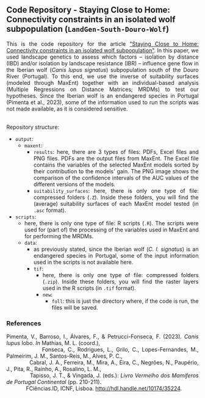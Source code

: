 
## Code Repository - Staying Close to Home: Connectivity constraints in an isolated wolf subpopulation (`LandGen-South-Douro-Wolf`)

 <div align="justify">This is the code repository for the article <a href="">"Staying Close to Home: Connectivity constraints in an isolated wolf subpopulation"</a>. In this paper, we used landscape genetics to assess which factors – isolation by distance (IBD) and/or isolation by landscape resistance (IBR) – influence gene flow in the Iberian wolf (<i>Canis lupus signatus</i>) subpopulation south of the Douro River (Portugal). To this end, we use the inverse of suitability surfaces (modeled through MaxEnt) together with an individual-based analysis (Multiple Regressions on Distance Matrices; MRDMs) to test our hypotheses. Since the Iberian wolf is an endangered species in Portugal (Pimenta et al., 2023), some of the information used to run the scripts was not made available, as it is considered sensitive.


<br>Repository structure:

+ `output`:
  + `maxent`:
    + `results`: here, there are 3 types of files: PDFs, Excel files and PNG files. PDFs are the output files from MaxEnt. The Excel file contains the variables of the selected MaxEnt models sorted by their contribution to the models' gain. The PNG image shows the comparison of the confidence intervals of the AUC values ​​of the different versions of the models.
    + `suitability_surfaces`: here, there is only one type of file: compressed folders (```.Z```). Inside these folders, you will find the (average) suitability surfaces of each MaxEnt model tested (in ```.asc``` format).
+ `scripts`:
  + here, there is only one type of file: R scripts (```.R```). The scripts were used for (part of) the processing of the variables used in MaxEnt and for performing the MRDMs.
  + `data`:
    + as previously stated, since the Iberian wolf (<i>C. l. signatus</i>) is an endangered species in Portugal, some of the input information used in the scripts is not available here.
    + `tif`:
      + here, there is only one type of file: compressed folders (```.zip```). Inside these folders, you will find the raster layers used in the R scripts (in ```.tif``` format).
      + `new`:
        + `full`: this is just the directory where, if the code is run, the files will be saved.

### References 

Pimenta, V., Barroso, I., Álvares, F., & Petrucci-Fonseca, F. (2023). <i>Canis lupus</i> lobo. <i>In</i> Mathias, M. L. (coord.), <br> 
&nbsp;&nbsp;&nbsp;&nbsp;&nbsp;&nbsp;&nbsp;&nbsp;&nbsp;&nbsp;&nbsp;
&nbsp;Fonseca, C., Rodrigues, L., Grilo, C., Lopes-Fernandes, M., Palmeirim, J. M., Santos-Reis, M., Alves, P. C., <br> 
&nbsp;&nbsp;&nbsp;&nbsp;&nbsp;&nbsp;&nbsp;&nbsp;&nbsp;&nbsp;&nbsp;
&nbsp;Cabral, J. A., Ferreira, M., Mira, A., Eira, C., Negrões, N., Paupério, J., Pita, R., Rainho, A., Rosalino, L. M., <br> 
&nbsp;&nbsp;&nbsp;&nbsp;&nbsp;&nbsp;&nbsp;&nbsp;&nbsp;&nbsp;&nbsp;
&nbsp;Tapisso, J. T., & Vingada, J. (eds.): <i>Livro Vermelho dos Mamíferos de Portugal Continental</i> (pp. 210-211). <br> 
&nbsp;&nbsp;&nbsp;&nbsp;&nbsp;&nbsp;&nbsp;&nbsp;&nbsp;&nbsp;&nbsp;
&nbsp;FCiências.ID, ICNF, Lisboa. <a href="http://hdl.handle.net/10174/35224">http://hdl.handle.net/10174/35224</a>.

</div>
